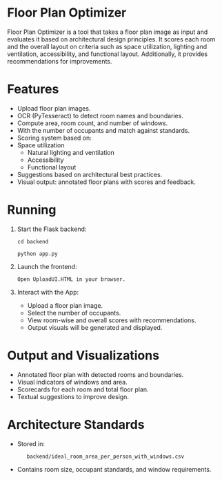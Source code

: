 # Floor Plan Optimizer
Floor Plan Optimizer is a tool that takes a floor plan image as input and evaluates it based on architectural design principles. It scores each room and the overall layout on criteria such as space utilization, lighting and ventilation, accessibility, and functional layout. Additionally, it provides recommendations for improvements.

# Features
- Upload floor plan images.
- OCR (PyTesseract) to detect room names and boundaries.
- Compute area, room count, and number of windows.
- With the number of occupants and match against standards.
- Scoring system based on:
- Space utilization
     - Natural lighting and ventilation
     - Accessibility
     - Functional layout
- Suggestions based on architectural best practices.
- Visual output: annotated floor plans with scores and feedback.

# Running
1. Start the Flask backend:
   

       cd backend

       python app.py

2. Launch the frontend:
   
       Open UploadUI.HTML in your browser.
     
3. Interact with the App:
   - Upload a floor plan image.
   - Select the number of occupants.
   - View room-wise and overall scores with recommendations.
   - Output visuals will be generated and displayed.


# Output and Visualizations
   - Annotated floor plan with detected rooms and boundaries.
   - Visual indicators of windows and area.
   - Scorecards for each room and total floor plan.
   - Textual suggestions to improve design.
     
# Architecture Standards

   - Stored in: 
       
            backend/ideal_room_area_per_person_with_windows.csv
      
   - Contains room size, occupant standards, and window requirements.
